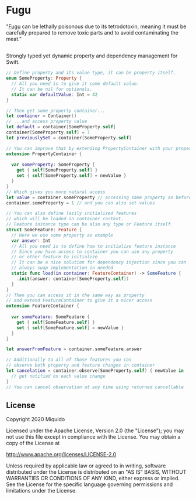 # Fugu

"[Fugu](https://en.wikipedia.org/wiki/Fugu) can be lethally poisonous due to its tetrodotoxin, meaning it must be carefully prepared to remove toxic parts and to avoid contaminating the meat."

##

Strongly typed yet dynamic property and dependency management for Swift.

```swift
// Define property and its value type, it can be property itself.
enum SomeProperty: Property {
  // All you need is to give it some default value.
  // It can be nil for optionals.
  static var defaultValue: Int = 42
}

// Then get some property container...
let container = Container()
// ...and access property value
let default = container[SomeProperty.self]
container[SomeProperty.self] = 7
let previouslySet = container[SomeProperty.self]

// You can improve that by extending PropertyContainer with your property like so:
extension PropertyContainer {
  
  var someProperty: SomeProperty {
    get { self[SomeProperty.self] }
    set { self[SomeProperty.self] = newValue }
  }
}
// Which gives you more natural access
let value = container.someProperty // accessing same property as before
container.someProperty = 1 // and you can also set values

// You can also define lazily initialized features
// which will be loaded in container context.
// Feature instance type can be also any type or Feature itself.
struct SomeFeature: Feature {
  // Here we use some property as example
  var answer: Int
  // All you need is to define how to initialize feature instance
  // Since you have access to container you can use any property
  // or other feature to initialize 
  // It can be a nice solution for dependency injection since you can
  // always swap implementation in needed
  static func load(in container: FeatureContainer) -> SomeFeature {
    .init(answer: container[SomeProperty.self])
  }
}
// Then you can access it in the same way as property
// and extend FeatureContainer to give it a nicer access
extension FeatureContainer {
  
  var someFeature: SomeFeature {
    get { self[SomeFeature.self] }
    set { self[SomeFeature.self] = newValue }
  }
}

let answerFromFeature = container.someFeature.answer

// Additionally to all of those features you can
// observe both property and feature changes in container
let cancelation = container.observe(SomeProperty.self) { newValue in
  // get notified on each value change
}
// You can cancel observation at any time using returned cancellable

```

## License

Copyright 2020 Miquido

Licensed under the Apache License, Version 2.0 (the "License"); you may not use this file except in compliance with the License. You may obtain a copy of the License at

http://www.apache.org/licenses/LICENSE-2.0

Unless required by applicable law or agreed to in writing, software distributed under the License is distributed on an "AS IS" BASIS, WITHOUT WARRANTIES OR CONDITIONS OF ANY KIND, either express or implied. See the License for the specific language governing permissions and limitations under the License.
